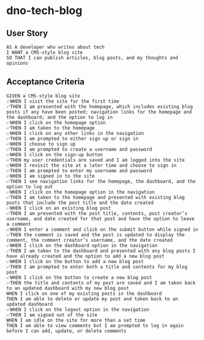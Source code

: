 # dno-tech-blog

## User Story

    AS A developer who writes about tech
    I WANT a CMS-style blog site
    SO THAT I can publish articles, blog posts, and my thoughts and opinions

## Acceptance Criteria

    GIVEN a CMS-style blog site
    ✅WHEN I visit the site for the first time
    ✅THEN I am presented with the homepage, which includes existing blog posts if any have been posted; navigation links for the homepage and the dashboard; and the option to log in
    ✅WHEN I click on the homepage option
    ✅THEN I am taken to the homepage
    ✅WHEN I click on any other links in the navigation
    ✅THEN I am prompted to either sign up or sign in
    ✅WHEN I choose to sign up
    ✅THEN I am prompted to create a username and password
    ✅WHEN I click on the sign-up button
    ✅THEN my user credentials are saved and I am logged into the site
    ✅WHEN I revisit the site at a later time and choose to sign in
    ✅THEN I am prompted to enter my username and password
    ✅WHEN I am signed in to the site
    ✅THEN I see navigation links for the homepage, the dashboard, and the option to log out
    ✅WHEN I click on the homepage option in the navigation
    ✅THEN I am taken to the homepage and presented with existing blog posts that include the post title and the date created
    ✅WHEN I click on an existing blog post
    ✅THEN I am presented with the post title, contents, post creator’s username, and date created for that post and have the option to leave a comment
    ✅WHEN I enter a comment and click on the submit button while signed in
    ✅THEN the comment is saved and the post is updated to display the comment, the comment creator’s username, and the date created
    ✅WHEN I click on the dashboard option in the navigation
    ✅THEN I am taken to the dashboard and presented with any blog posts I have already created and the option to add a new blog post
    ✅WHEN I click on the button to add a new blog post
    ✅THEN I am prompted to enter both a title and contents for my blog post
    ✅WHEN I click on the button to create a new blog post
    ✅THEN the title and contents of my post are saved and I am taken back to an updated dashboard with my new blog post
    WHEN I click on one of my existing posts in the dashboard
    THEN I am able to delete or update my post and taken back to an updated dashboard
    ✅WHEN I click on the logout option in the navigation
    ✅THEN I am signed out of the site
    WHEN I am idle on the site for more than a set time
    THEN I am able to view comments but I am prompted to log in again before I can add, update, or delete comments